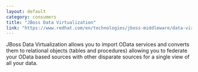 ```yaml
---
layout: default
category: consumers
title: "JBoss Data Virtualization"
link: "https://www.redhat.com/en/technologies/jboss-middleware/data-virtualization"
---
```

JBoss Data Virtualization allows you to import OData services and converts them to relational objects (tables and procedures) allowing you to federate your OData based sources with other disparate sources for a single view of all your data.
